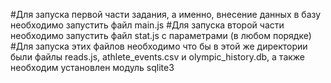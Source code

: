 #Для запуска первой части задания, а именно, внесение данных в базу необходимо запустить файл main.js
#Для запуска второй части необходимо запустить файл stat.js с параметрами (в любом порядке)
#Для запуска этих файлов необходимо что бы в этой же директории были файлы reads.js, athlete_events.csv и olympic_history.db, а также необходим установлен модуль sqlite3

